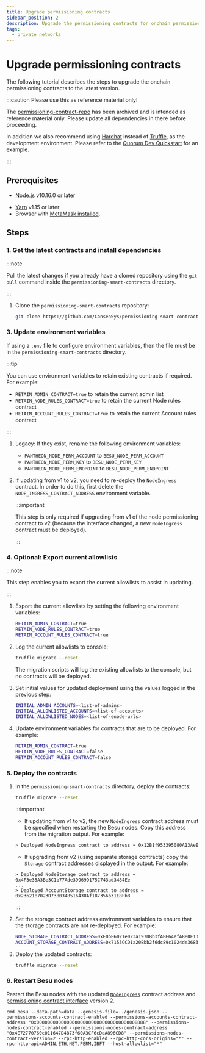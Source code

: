 ```yaml
---
title: Upgrade permissioning contracts
sidebar_position: 2
description: Upgrade the permissioning contracts for onchain permissioning
tags:
  - private networks
---
```


# Upgrade permissioning contracts

The following tutorial describes the steps to upgrade the onchain permissioning contracts to the latest version.

:::caution Please use this as reference material only!

The [permissioning-contract-repo](https://github.com/ConsenSys/permissioning-smart-contracts) has been archived and is intended as reference material only.
Please update all dependencies in there before proceeding. 

In addition we also recommend using [Hardhat](https://hardhat.org/hardhat-runner/docs/guides/deploying) instead of [Truffle](https://trufflesuite.com/),
as the development environment. Please refer to the [Quorum Dev Quickstart](../../tutorials/quickstart.md) for an example.

:::

## Prerequisites

<!-- vale off -->

- [Node.js](https://nodejs.org/en/) v10.16.0 or later
<!-- vale on -->
- [Yarn](https://yarnpkg.com/en/) v1.15 or later
- Browser with [MetaMask installed](https://metamask.io/).


## Steps


### 1. Get the latest contracts and install dependencies

:::note

Pull the latest changes if you already have a cloned repository using the `git pull` command inside the `permissioning-smart-contracts` directory.

:::

1. Clone the `permissioning-smart-contracts` repository:

   ```bash
   git clone https://github.com/ConsenSys/permissioning-smart-contracts.git
   ```

### 3. Update environment variables

If using a `.env` file to configure environment variables, then the file must be in the `permissioning-smart-contracts` directory.

:::tip

You can use environment variables to retain existing contracts if required. For example:

- `RETAIN_ADMIN_CONTRACT=true` to retain the current admin list
- `RETAIN_NODE_RULES_CONTRACT=true` to retain the current Node rules contract
- `RETAIN_ACCOUNT_RULES_CONTRACT=true` to retain the current Account rules contract

:::

1.  Legacy: If they exist, rename the following environment variables:

    - `PANTHEON_NODE_PERM_ACCOUNT` to `BESU_NODE_PERM_ACCOUNT`
    - `PANTHEON_NODE_PERM_KEY` to `BESU_NODE_PERM_KEY`
    - `PANTHEON_NODE_PERM_ENDPOINT` to `BESU_NODE_PERM_ENDPOINT`

2.  If updating from v1 to v2, you need to re-deploy the `NodeIngress` contract. In order to do this, first delete the `NODE_INGRESS_CONTRACT_ADDRESS` environment variable.

    :::important

    This step is only required if upgrading from v1 of the node permissioning contract to v2 (because the interface changed, a new `NodeIngress` contract must be deployed).

    :::

### 4. Optional: Export current allowlists

:::note

This step enables you to export the current allowlists to assist in updating.

:::

1. Export the current allowlists by setting the following environment variables:

   ```bash
   RETAIN_ADMIN_CONTRACT=true
   RETAIN_NODE_RULES_CONTRACT=true
   RETAIN_ACCOUNT_RULES_CONTRACT=true
   ```

2. Log the current allowlists to console:

   ```bash
   truffle migrate --reset
   ```

   The migration scripts will log the existing allowlists to the console, but no contracts will be deployed.

3. Set initial values for updated deployment using the values logged in the previous step:

   ```bash
   INITIAL_ADMIN_ACCOUNTS=<list-of-admins>
   INITIAL_ALLOWLISTED_ACCOUNTS=<list-of-accounts>
   INITIAL_ALLOWLISTED_NODES=<list-of-enode-urls>
   ```

4. Update environment variables for contracts that are to be deployed. For example:

   ```bash
   RETAIN_ADMIN_CONTRACT=true
   RETAIN_NODE_RULES_CONTRACT=false
   RETAIN_ACCOUNT_RULES_CONTRACT=false
   ```

### 5. Deploy the contracts

1.  In the `permissioning-smart-contracts` directory, deploy the contracts:

    ```bash
    truffle migrate --reset
    ```

    :::important

    - If updating from v1 to v2, the new `NodeIngress` contract address must be specified when restarting the Besu nodes. Copy this address from the migration output. For example:

    ```bash
    > Deployed NodeIngress contract to address = 0x12B1f953395080A13AeED0dC4d0bb14e787A91cF
    ```

    - If upgrading from v2 (using separate storage contracts) copy the `Storage` contract addresses displayed in the output. For example:

    ```
    > Deployed NodeStorage contract to address = 0x4F3e35A3Be3C1b77Ade39969D175C743ad3484Ee
    ...
    > Deployed AccountStorage contract to address = 0x2362187023D738034B516438Af187356b31E8Fb8
    ```

    :::

1.  Set the storage contract address environment variables to ensure that the storage contracts are not re-deployed. For example:

    ```bash
    NODE_STORAGE_CONTRACT_ADDRESS=0xE0bF6021e023a197DBb3fABE64efA880E13D3f4b
    ACCOUNT_STORAGE_CONTRACT_ADDRESS=0x7153CCD1a20Bbb2f6dc89c1024de368326EC6b4F
    ```

1.  Deploy the updated contracts:

    ```bash
    truffle migrate --reset
    ```

### 6. Restart Besu nodes

Restart the Besu nodes with the updated [`NodeIngress`](#5-deploy-the-contracts) contract address and [permissioning contract interface](../../how-to/use-permissioning/onchain.md#specify-the-permissioning-contract-interface-version) version 2.

```besu
cmd besu --data-path=data --genesis-file=../genesis.json --permissions-accounts-contract-enabled --permissions-accounts-contract-address "0x0000000000000000000000000000000000008888" --permissions-nodes-contract-enabled --permissions-nodes-contract-address "0x4E72770760c011647D4873f60A3CF6cDeA896CD8" --permissions-nodes-contract-version=2 --rpc-http-enabled --rpc-http-cors-origins="*" --rpc-http-api=ADMIN,ETH,NET,PERM,IBFT --host-allowlist="*"
```

<!--link-->

[nodes to the allowlist]: ../../how-to/use-permissioning/onchain.md#update-nodes-allowlist
